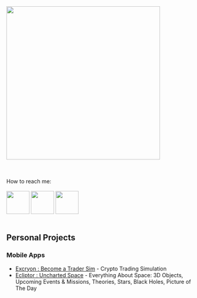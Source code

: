 
<img src="https://github.com/user-attachments/assets/1417442a-ca3b-4cda-b1fe-e3682b0b48fd"  width="400">

<br> <br> 
How to reach me:
<br><br> 
<code ><a href="https://www.instagram.com/huseyingur.dev/" target="_blank"><img height="60" src="https://www.vectorlogo.zone/logos/instagram/instagram-icon.svg"></a></code>
<code ><a href="https://tr.linkedin.com/in/huseyingur0001" target="_blank"><img height="60" src="https://cdn.jsdelivr.net/gh/devicons/devicon/icons/linkedin/linkedin-original.svg"></a></code>
<code ><a href="https://x.com/huseyingur_dev" target="_blank"><img height="60" src="https://cdn.jsdelivr.net/gh/devicons/devicon/icons/twitter/twitter-original.svg"></a></code> <br><br>

<h2>Personal Projects</h2>
<h3>Mobile Apps</h3>

* [Excryon : Become a Trader Sim](https://play.google.com/store/apps/details?id=com.huseyingur.excryon&hl=tr) - Crypto Trading Simulation
* [Ecliptor : Uncharted Space](https://play.google.com/store/apps/details?id=com.huseyingur.ecliptor&hl=en) - Everything About Space: 3D Objects, Upcoming Events & Missions, Theories, Stars, Black Holes, Picture of The Day 

